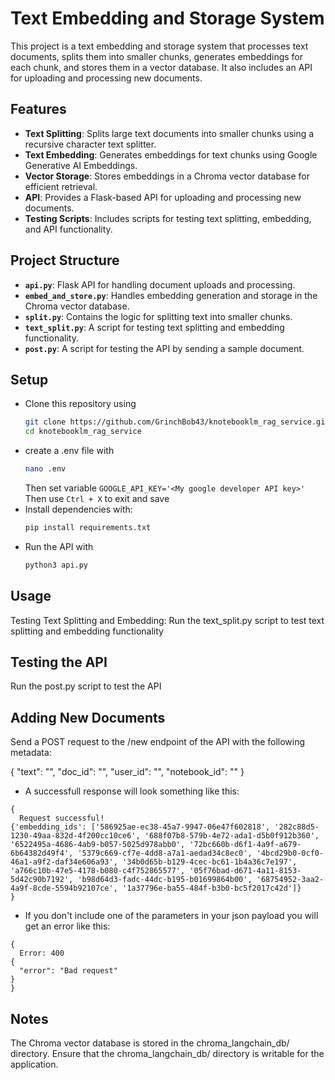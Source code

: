 # Text Embedding and Storage System

This project is a text embedding and storage system that processes text documents, splits them into smaller chunks, generates embeddings for each chunk, and stores them in a vector database. It also includes an API for uploading and processing new documents.

## Features

- **Text Splitting**: Splits large text documents into smaller chunks using a recursive character text splitter.
- **Text Embedding**: Generates embeddings for text chunks using Google Generative AI Embeddings.
- **Vector Storage**: Stores embeddings in a Chroma vector database for efficient retrieval.
- **API**: Provides a Flask-based API for uploading and processing new documents.
- **Testing Scripts**: Includes scripts for testing text splitting, embedding, and API functionality.

## Project Structure

- **`api.py`**: Flask API for handling document uploads and processing.
- **`embed_and_store.py`**: Handles embedding generation and storage in the Chroma vector database.
- **`split.py`**: Contains the logic for splitting text into smaller chunks.
- **`text_split.py`**: A script for testing text splitting and embedding functionality.
- **`post.py`**: A script for testing the API by sending a sample document.


## Setup
- Clone this repository using
  ```sh
  git clone https://github.com/GrinchBob43/knotebooklm_rag_service.git
  cd knotebooklm_rag_service
  ```
- create a .env file with
  ```sh
  nano .env
  ```
  Then set variable ```GOOGLE_API_KEY='<My google developer API key>'```
  Then use ```Ctrl + X``` to exit and save
- Install dependencies with:
  ```sh
  pip install requirements.txt
  ```
- Run the API with
  ```sh
  python3 api.py
  ```

## Usage
Testing Text Splitting and Embedding:
 Run the text_split.py script to test text splitting and embedding functionality
 
## Testing the API
Run the post.py script to test the API


## Adding New Documents
Send a POST request to the /new endpoint of the API with the following metadata:

{
  "text": "<your-text>",
  "doc_id": "<document-id>",
  "user_id": "<user-id>",
  "notebook_id": "<notebook-id>"
}

- A successfull response will look something like this:
```
{
  Request successful!
{'embedding_ids': ['586925ae-ec38-45a7-9947-06e47f602818', '282c88d5-1230-49aa-832d-4f200cc10ce6', '688f07b8-579b-4e72-ada1-d5b0f912b360', '6522495a-4686-4ab9-b057-5025d978abb0', '72bc660b-d6f1-4a9f-a679-6b64382d49f4', '5379c669-cf7e-4dd8-a7a1-aedad34c8ec0', '4bcd29b0-0cf0-46a1-a9f2-daf34e606a93', '34b0d65b-b129-4cec-bc61-1b4a36c7e197', 'a766c10b-47e5-4178-b080-c4f752865577', '05f76bad-d671-4a11-8153-5d42c90b7192', 'b98d64d3-fadc-44dc-b195-b01699864b00', '68754952-3aa2-4a9f-8cde-5594b92107ce', '1a37796e-ba55-484f-b3b0-bc5f2017c42d']}
}
```

- If you don't include one of the parameters in your json payload you will get an error like this:
```
{
  Error: 400
{
  "error": "Bad request"
}
}
```
## Notes
The Chroma vector database is stored in the chroma_langchain_db/ directory.
Ensure that the chroma_langchain_db/ directory is writable for the application.
